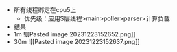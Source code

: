 - 所有线程绑定在cpu5上
	- 优先级：应用S层线程>main>poller>parser>计算负载
- 结果
- 1m
 ![[Pasted image 20231223152652.png]]
 - 30m
 ![[Pasted image 20231223152637.png]]